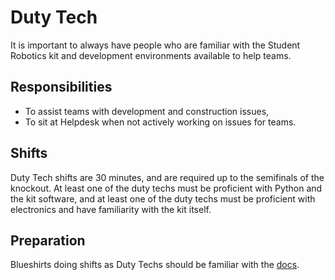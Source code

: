 Duty Tech
=========

It is important to always have people who are familiar with the
Student Robotics kit and development environments available to help
teams.

Responsibilities
----------------

* To assist teams with development and construction issues,
* To sit at Helpdesk when not actively working on issues for teams.

Shifts
------

Duty Tech shifts are 30 minutes, and are required up to the semifinals
of the knockout. At least one of the duty techs must be proficient
with Python and the kit software, and at least one of the duty techs
must be proficient with electronics and have familiarity with the
kit itself.

Preparation
-----------

Blueshirts doing shifts as Duty Techs should be familiar with the
[docs](https://www.studentrobotics.org/docs).

